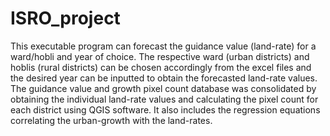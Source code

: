 # ISRO_project
This executable program can forecast the guidance value (land-rate) for a ward/hobli and year of choice. The respective ward (urban districts) and hoblis (rural districts) can be chosen accordingly from the excel files and the desired year can be inputted to obtain the forecasted land-rate values. 
The guidance value and growth pixel count database was consolidated by obtaining the individual land-rate values and calculating the pixel count for each district using QGIS software. It also includes the regression equations correlating the urban-growth with the land-rates. 
